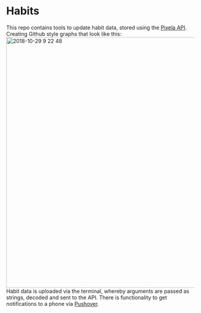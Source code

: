# Habits

This repo contains tools to update habit data, stored using the [Pixela API](https://pixe.la/).
Creating Github style graphs that look like this:
<img width="672" alt="2018-10-29 9 22 48" src="https://user-images.githubusercontent.com/1097533/47780099-0e27cb80-dd3e-11e8-87ef-426bb7cfc76c.png">
Habit data is uploaded via the terminal, whereby arguments are passed as strings, decoded and sent to the API.
There is functionality to get notifications to a phone via [Pushover](https://pushover.net/).